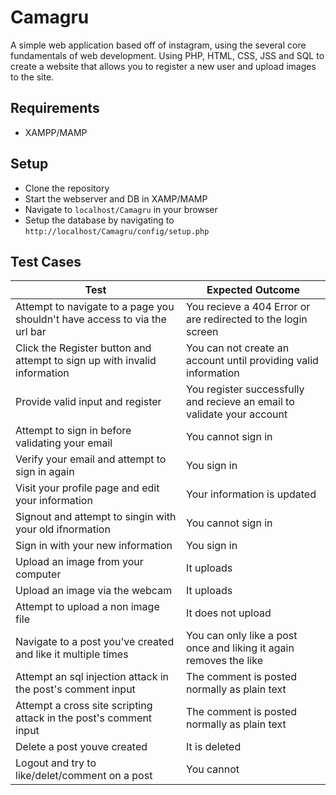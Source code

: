 # Camagru

A simple web application based off of instagram, using the several core fundamentals of web development. 
Using PHP, HTML, CSS, JSS and SQL to create a website that allows you to register a new user and upload images to the site.

## Requirements
- XAMPP/MAMP

## Setup
- Clone the repository
- Start the webserver and DB in XAMP/MAMP
- Navigate to `localhost/Camagru` in your browser
- Setup the database by navigating to `http://localhost/Camagru/config/setup.php`

## Test Cases
| Test     | Expected Outcome |
| ----------- | ----------- |
| Attempt to navigate to a page you shouldn't have access to via the url bar | You recieve a 404 Error or are redirected to the login screen |
| Click the Register button and attempt to sign up with invalid information | You can not create an account until providing valid information |
| Provide valid input and register | You register successfully and recieve an email to validate your account |
| Attempt to sign in before validating your email | You cannot sign in |
| Verify your email and attempt to sign in again | You sign in |
| Visit your profile page and edit your information | Your information is updated |
| Signout and attempt to singin with your old ifnormation | You cannot sign in |
| Sign in with your new information | You sign in |
| Upload an image from your computer | It uploads |
| Upload an image via the webcam | It uploads |
| Attempt to upload a non image file | It does not upload |
| Navigate to a post you've created and like it multiple times | You can only like a post once and liking it again removes the like |
| Attempt an sql injection attack in the post's comment input | The comment is posted normally as plain text |
| Attempt a cross site scripting attack in the post's comment input | The comment is posted normally as plain text |
| Delete a post youve created | It is deleted |
| Logout and try to like/delet/comment on a post | You cannot |
